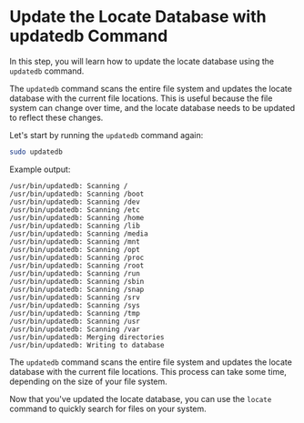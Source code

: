 # Update the Locate Database with updatedb Command

In this step, you will learn how to update the locate database using the `updatedb` command.

The `updatedb` command scans the entire file system and updates the locate database with the current file locations. This is useful because the file system can change over time, and the locate database needs to be updated to reflect these changes.

Let's start by running the `updatedb` command again:

```bash
sudo updatedb
```

Example output:

```
/usr/bin/updatedb: Scanning /
/usr/bin/updatedb: Scanning /boot
/usr/bin/updatedb: Scanning /dev
/usr/bin/updatedb: Scanning /etc
/usr/bin/updatedb: Scanning /home
/usr/bin/updatedb: Scanning /lib
/usr/bin/updatedb: Scanning /media
/usr/bin/updatedb: Scanning /mnt
/usr/bin/updatedb: Scanning /opt
/usr/bin/updatedb: Scanning /proc
/usr/bin/updatedb: Scanning /root
/usr/bin/updatedb: Scanning /run
/usr/bin/updatedb: Scanning /sbin
/usr/bin/updatedb: Scanning /snap
/usr/bin/updatedb: Scanning /srv
/usr/bin/updatedb: Scanning /sys
/usr/bin/updatedb: Scanning /tmp
/usr/bin/updatedb: Scanning /usr
/usr/bin/updatedb: Scanning /var
/usr/bin/updatedb: Merging directories
/usr/bin/updatedb: Writing to database
```

The `updatedb` command scans the entire file system and updates the locate database with the current file locations. This process can take some time, depending on the size of your file system.

Now that you've updated the locate database, you can use the `locate` command to quickly search for files on your system.
